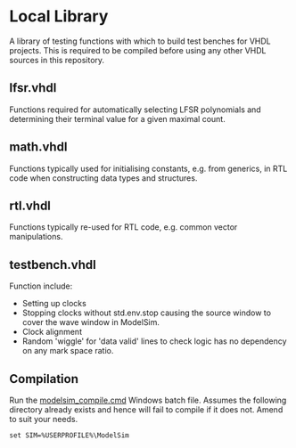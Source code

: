 # Local Library

A library of testing functions with which to build test benches for VHDL projects. This is required to be compiled before using any other VHDL sources in this repository.

## lfsr.vhdl

Functions required for automatically selecting LFSR polynomials and determining their terminal value for a given maximal count.

## math.vhdl

Functions typically used for initialising constants, e.g. from generics, in RTL code when constructing data types and structures.

## rtl.vhdl

Functions typically re-used for RTL code, e.g. common vector manipulations.

## testbench.vhdl

Function include:

* Setting up clocks
* Stopping clocks without std.env.stop causing the source window to cover the wave window in ModelSim.
* Clock alignment
* Random 'wiggle' for 'data valid' lines to check logic has no dependency on any mark space ratio.

## Compilation

Run the [modelsim_compile.cmd](modelsim_compile.cmd) Windows batch file. Assumes the following directory already exists and hence will fail to compile if it does not. Amend to suit your needs.

```batch
set SIM=%USERPROFILE%\ModelSim
```
